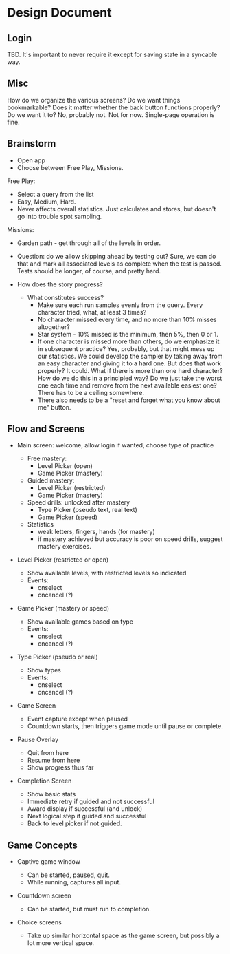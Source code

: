 Design Document
===============

Login
-----

TBD. It's important to never require it except for saving state in a syncable way.

Misc
----

How do we organize the various screens? Do we want things bookmarkable? Does it matter whether the back button functions properly? Do we want it to? No, probably not. Not for now. Single-page operation is fine.

Brainstorm
----------

- Open app
- Choose between Free Play, Missions.

Free Play:
- Select a query from the list
- Easy, Medium, Hard.
- Never affects overall statistics. Just calculates and stores, but doesn't go into trouble spot sampling.

Missions:
- Garden path - get through all of the levels in order.
- Question: do we allow skipping ahead by testing out? Sure, we can do that and mark all associated levels as complete when the test is passed. Tests should be longer, of course, and pretty hard.

- How does the story progress?
  - What constitutes success?
    - Make sure each run samples evenly from the query. Every character tried, what, at least 3 times?
    - No character missed every time, and no more than 10% misses altogether?
    - Star system - 10% missed is the minimum, then 5%, then 0 or 1.
    - If one character is missed more than others, do we emphasize it in subsequent practice? Yes, probably, but that might mess up our statistics. We could develop the sampler by taking away from an easy character and giving it to a hard one. But does that work properly? It could. What if there is more than one hard character? How do we do this in a principled way? Do we just take the worst one each time and remove from the next available easiest one? There has to be a ceiling somewhere.
    - There also needs to be a "reset and forget what you know about me" button.

Flow and Screens
----------------

- Main screen: welcome, allow login if wanted, choose type of practice
  - Free mastery:
    - Level Picker (open)
    - Game Picker (mastery)
  - Guided mastery:
    - Level Picker (restricted)
    - Game Picker (mastery)
  - Speed drills: unlocked after mastery
    - Type Picker (pseudo text, real text)
    - Game Picker (speed)
  - Statistics
    - weak letters, fingers, hands (for mastery)
    - if mastery achieved but accuracy is poor on speed drills, suggest mastery exercises.

- Level Picker (restricted or open)
  - Show available levels, with restricted levels so indicated
  - Events:
    - onselect
    - oncancel (?)

- Game Picker (mastery or speed)
  - Show available games based on type
  - Events:
    - onselect
    - oncancel (?)

- Type Picker (pseudo or real)
  - Show types
  - Events:
    - onselect
    - oncancel (?)

- Game Screen
  - Event capture except when paused
  - Countdown starts, then triggers game mode until pause or complete.

- Pause Overlay
  - Quit from here
  - Resume from here
  - Show progress thus far

- Completion Screen
  - Show basic stats
  - Immediate retry if guided and not successful
  - Award display if successful (and unlock)
  - Next logical step if guided and successful
  - Back to level picker if not guided.


Game Concepts
-------------

- Captive game window
  - Can be started, paused, quit.
  - While running, captures all input.

- Countdown screen
  - Can be started, but must run to completion.

- Choice screens
  - Take up similar horizontal space as the game screen, but possibly a lot more vertical space.
